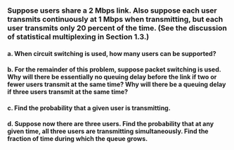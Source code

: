 ### Suppose users share a 2 Mbps link. Also suppose each user transmits continuously at 1 Mbps when transmitting, but each user transmits only 20 percent of the time. (See the discussion of statistical multiplexing in Section 1.3.) 
####     a. When circuit switching is used, how many users can be supported? 
####     b. For the remainder of this problem, suppose packet switching is used. Why will there be essentially no queuing delay before the link if two or fewer users transmit at the same time? Why will there be a queuing delay if three  users transmit at the same time? 
####     c. Find the probability that a given user is transmitting. 
####     d. Suppose now there are three users. Find the probability that at any given time, all three users are transmitting simultaneously. Find the fraction of time during which the queue grows.

#
